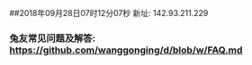 ##2018年09月28日07时12分07秒 新址: 142.93.211.229
### 兔友常见问题及解答: https://github.com/wanggonging/d/blob/w/FAQ.md
